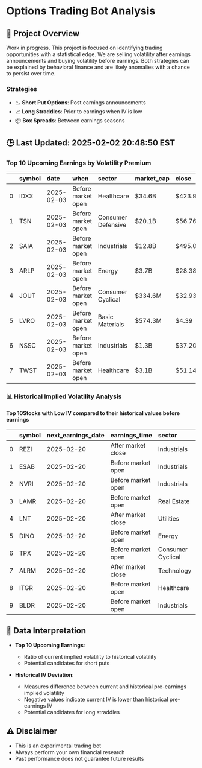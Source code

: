 # Options Trading Bot Analysis

## 🚀 Project Overview
Work in progress. This project is focused on identifying trading opportunities with a statistical edge.
We are selling volatility after earnings announcements and buying volatility before earnings.
Both strategies can be explained by behavioral finance and are likely anomalies with a chance to persist over time.

### Strategies
- 📉 **Short Put Options**: Post earnings announcements
- 📈 **Long Straddles**: Prior to earnings when IV is low
- 📦 **Box Spreads**: Between earnings seasons

## 🕒 Last Updated: 2025-02-02 20:48:50 EST

### Top 10 Upcoming Earnings by Volatility Premium

|    | symbol   | date       | when               | sector             | market_cap   | close   | hv_current   | iv_current   | vol_premium   |
|---:|:---------|:-----------|:-------------------|:-------------------|:-------------|:--------|:-------------|:-------------|:--------------|
|  0 | IDXX     | 2025-02-03 | Before market open | Healthcare         | $34.6B       | $423.99 | 24.66%       | 38.40%       | 1.56x         |
|  1 | TSN      | 2025-02-03 | Before market open | Consumer Defensive | $20.1B       | $56.76  | 20.74%       | 31.97%       | 1.54x         |
|  2 | SAIA     | 2025-02-03 | Before market open | Industrials        | $12.8B       | $495.00 | 39.16%       | 58.20%       | 1.49x         |
|  3 | ARLP     | 2025-02-03 | Before market open | Energy             | $3.7B        | $28.38  | nan%         | nan%         | nanx          |
|  4 | JOUT     | 2025-02-03 | Before market open | Consumer Cyclical  | $334.6M      | $32.93  | nan%         | nan%         | nanx          |
|  5 | LVRO     | 2025-02-03 | Before market open | Basic Materials    | $574.3M      | $4.39   | nan%         | nan%         | nanx          |
|  6 | NSSC     | 2025-02-03 | Before market open | Industrials        | $1.3B        | $37.20  | nan%         | nan%         | nanx          |
|  7 | TWST     | 2025-02-03 | Before market open | Healthcare         | $3.1B        | $51.14  | nan%         | nan%         | nanx          |

### 📊 Historical Implied Volatility Analysis

#### Top 10Stocks with Low IV compared to their historical values before earnings

|    | symbol   | next_earnings_date   | earnings_time      | sector            |   market_cap |   iv_current |   iv_before_mean |   deviation_from_before |   iv_after_mean |   deviation_from_after |   iv_before_std |   iv_before_count |   iv_after_std |   iv_after_count |
|---:|:---------|:---------------------|:-------------------|:------------------|-------------:|-------------:|-----------------:|------------------------:|----------------:|-----------------------:|----------------:|------------------:|---------------:|-----------------:|
|  0 | REZI     | 2025-02-20           | After market close | Industrials       |    3309.8094 |       0.4038 |           0.8008 |                 -0.3970 |          0.4314 |                -0.0276 |          0.2262 |                 8 |         0.1030 |               11 |
|  1 | ESAB     | 2025-02-20           | Before market open | Industrials       |    7485.8926 |       0.2971 |           0.4548 |                 -0.1577 |          0.3438 |                -0.0467 |          0.1046 |                 7 |         0.0563 |                4 |
|  2 | NVRI     | 2025-02-20           | Before market open | Industrials       |     767.6952 |       0.4514 |           0.6065 |                 -0.1551 |          0.6433 |                -0.1919 |          0.1098 |                 3 |       nan      |                1 |
|  3 | LAMR     | 2025-02-20           | Before market open | Real Estate       |   12940.0986 |       0.2680 |           0.3734 |                 -0.1054 |          0.2830 |                -0.0150 |          0.1418 |                12 |         0.0618 |                7 |
|  4 | LNT      | 2025-02-20           | After market close | Utilities         |   15108.5496 |       0.2014 |           0.3024 |                 -0.1010 |          0.2211 |                -0.0197 |          0.0005 |                 2 |         0.0455 |               13 |
|  5 | DINO     | 2025-02-20           | Before market open | Energy            |    6797.6888 |       0.3693 |           0.4566 |                 -0.0873 |          0.4217 |                -0.0524 |          0.0717 |                 7 |         0.0981 |                7 |
|  6 | TPX      | 2025-02-20           | Before market open | Consumer Cyclical |   10964.4503 |       0.4354 |           0.5146 |                 -0.0792 |          0.3790 |                 0.0564 |          0.1066 |                16 |         0.1317 |                2 |
|  7 | ALRM     | 2025-02-20           | After market close | Technology        |    2998.8634 |       0.3862 |           0.4601 |                 -0.0739 |          0.4078 |                -0.0216 |          0.0711 |                 5 |         0.1045 |               17 |
|  8 | ITGR     | 2025-02-20           | Before market open | Healthcare        |    4770.3434 |       0.3497 |           0.4217 |                 -0.0720 |          0.4168 |                -0.0671 |          0.0872 |                18 |         0.0742 |                2 |
|  9 | BLDR     | 2025-02-20           | Before market open | Industrials       |   19251.4191 |       0.4519 |           0.5191 |                 -0.0672 |          0.4774 |                -0.0255 |          0.0758 |                10 |         0.0827 |                8 |

## 📝 Data Interpretation

- **Top 10 Upcoming Earnings**: 
  - Ratio of current implied volatility to historical volatility
  - Potential candidates for short puts

- **Historical IV Deviation**: 
  - Measures difference between current and historical pre-earnings implied volatility
  - Negative values indicate current IV is lower than historical pre-earnings IV
  - Potential candidates for long straddles

## ⚠️ Disclaimer
- This is an experimental trading bot
- Always perform your own financial research
- Past performance does not guarantee future results
